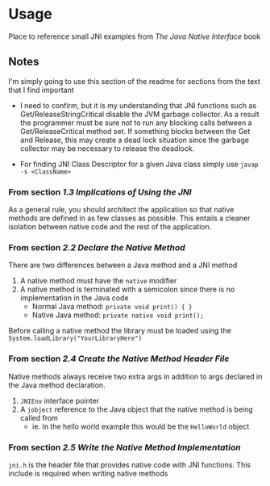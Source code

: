 # Usage
Place to reference small JNI examples from *The Java Native Interface* book

## Notes
I'm simply going to use this section of the readme for sections from the text
that I find important

- I need to confirm, but it is my understanding that JNI functions such
as Get/ReleaseStringCritical disable the JVM garbage collector. As a result
the programmer must be sure not to run any blocking calls between a Get/ReleaseCritical
method set. If something blocks between the Get and Release, this may create a
dead lock situation since the garbage collector may be necessary to release the deadlock.

- For finding JNI Class Descriptor for a given Java class simply use
`javap -s <ClassName>`

### From section *1.3 Implications of Using the JNI*
As a general rule, you should architect the application so that native methods
are defined in as few classes as possible. This entails a cleaner isolation between
native code and the rest of the application.

### From section *2.2 Declare the Native Method*
There are two differences between a Java method and a JNI method
1. A native method must have the `native` modifier
2. A native method is terminated with a semicolon since there is no
implementation in the Java code
	- Normal Java method: `private void print() { }`
	- Native Java method: `private native void print();`

Before calling a native method the library must be loaded using the 
`System.loadLibrary("YourLibraryHere")`

### From section *2.4 Create the Native Method Header File*
Native methods always receive two extra args in addition to args declared in the Java
method declaration.
1. `JNIEnv` interface pointer
2. A `jobject` reference to the Java object that the native method is being called from 
	- ie. In the hello world example this would be the `HelloWorld` object

### From section *2.5 Write the Native Method Implementation*
`jni.h` is the header file that provides native code with JNI functions. This
include is required when writing native methods
